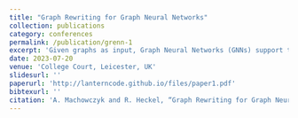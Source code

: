 ```yaml
---
title: "Graph Rewriting for Graph Neural Networks"
collection: publications
category: conferences
permalink: /publication/grenn-1
excerpt: 'Given graphs as input, Graph Neural Networks (GNNs) support the inference of nodes, edges, attributes, or graph properties. Graph Rewriting investigates the rule-based manipulation of graphs to model complex graph transformations. We propose that, therefore, (i) graph rewriting subsumes GNNs and could serve as formal model to study and compare them, and (ii) the representation of GNNs as graph rewrite systems can help to design and analyse GNNs, their architectures and algorithms. Hence we propose Graph Rewriting Neural Networks (GReNN) as both novel semantic foundation and engineering discipline for GNNs. We develop a case study reminiscent of a Message Passing Neural Network realised as a Groove graph rewriting model and explore its incremental operation in response to dynamic updates.'
date: 2023-07-20
venue: 'College Court, Leicester, UK'
slidesurl: ''
paperurl: 'http://lanterncode.github.io/files/paper1.pdf'
bibtexurl: ''
citation: 'A. Machowczyk and R. Heckel, “Graph Rewriting for Graph Neural Networks,” in ICGT 2023, Springer Cham, Jul. 2023, pp. 292–301. doi: https://doi.org/10.1007/978-3-031-36709-0_16'
---
```

